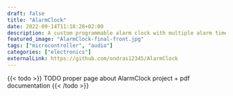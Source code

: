 ```yaml
---
draft: false
title: "AlarmClock"
date: 2022-09-14T11:18:28+02:00
description: A custom programmable alarm clock with multiple alarm times and advanced functionality (including a web configuration interface)
featured_image: "AlarmClock-final-front.jpg"
tags: ["microcontroller", "audio"]
categories: ["electronics"]
externalLink: https://github.com/ondras12345/AlarmClock
---
```

{{< todo >}}
TODO proper page about AlarmClock project + pdf documentation
{{< /todo >}}
